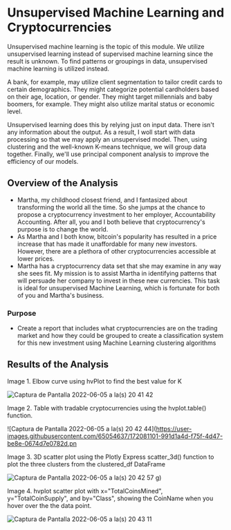 # Unsupervised Machine Learning and Cryptocurrencies

Unsupervised machine learning is the topic of this module. We utilize unsupervised learning instead of supervised machine learning since the result is unknown. To find patterns or groupings in data, unsupervised machine learning is utilized instead.

A bank, for example, may utilize client segmentation to tailor credit cards to certain demographics. They might categorize potential cardholders based on their age, location, or gender. They might target millennials and baby boomers, for example. They might also utilize marital status or economic level.

Unsupervised learning does this by relying just on input data. There isn't any information about the output. As a result, I woll start with data processing so that we may apply an unsupervised model. Then, using clustering and the well-known K-means technique, we will group data together. Finally, we'll use principal component analysis to improve the efficiency of our models.

## Overview of the Analysis

* Martha, my childhood closest friend, and I fantasized about transforming the world all the time. So she jumps at the chance to propose a cryptocurrency investment to her employer, Accountability Accounting. After all, you and I both believe that cryptocurrency's purpose is to change the world.
* As Martha and I both know, bitcoin's popularity has resulted in a price increase that has made it unaffordable for many new investors. However, there are a plethora of other cryptocurrencies accessible at lower prices.
* Martha has a cryptocurrency data set that she may examine in any way she sees fit. My mission is to assist Martha in identifying patterns that will persuade her company to invest in these new currencies. This task is ideal for unsupervised Machine Learning, which is fortunate for both of you and Martha's business.


### Purpose
* Create a report that includes what cryptocurrencies are on the trading market and how they could be grouped to create a classification system for this new investment using Machine Learning clustering algorithms

## Results of the Analysis

Image 1. Elbow curve using hvPlot to find the best value for K

![Captura de Pantalla 2022-06-05 a la(s) 20 41 42](https://user-images.githubusercontent.com/65054637/172081096-df842abb-efe1-4542-9c12-0f93fd31276d.png)

Image 2. Table with tradable cryptocurrencies using the hvplot.table() function.

![Captura de Pantalla 2022-06-05 a la(s) 20 42 44](https://user-images.githubusercontent.com/65054637/172081101-991d1a4d-f75f-4d47-be8e-0674d7e0782d.pn

Image 3. 3D scatter plot using the Plotly Express scatter_3d() function to plot the three clusters from the clustered_df DataFrame

![Captura de Pantalla 2022-06-05 a la(s) 20 42 57](https://user-images.githubusercontent.com/65054637/172081116-e44ebee6-093f-4fd1-9874-479fd37639f9.png)
g)

Image 4. hvplot scatter plot with x="TotalCoinsMined", y="TotalCoinSupply", and by="Class", showing the CoinName when you hover over the the data point.

![Captura de Pantalla 2022-06-05 a la(s) 20 43 11](https://user-images.githubusercontent.com/65054637/172081120-db9585a1-6f55-4ece-80f0-2a75c18e611e.png)


